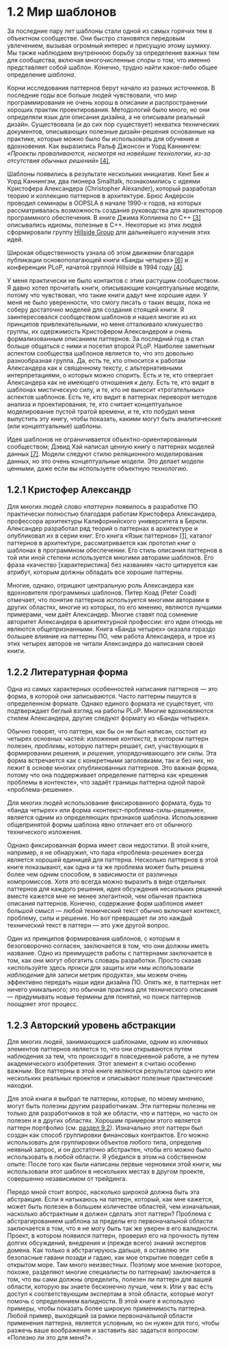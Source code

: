 # 1.2 Мир шаблонов

За последние пару лет шаблоны стали одной из самых горячих тем в объектном сообществе. Они быстро становятся передовым увлечением, вызывая огромный интерес и присущую этому шумиху. Мы также наблюдаем внутреннюю борьбу за определение важных тем для сообщества, включая многочисленные споры о том, что именно представляет собой шаблон. Конечно, трудно найти какое-либо общее определение _шаблона_.

Корни исследования паттернов берут начало из разных источников. В последние годы все больше людей чувствовали, что мир программирования не очень хорош в описании и распространении хороших практик проектирования. Методологий было много, но они определяли язык для описания дизайна, а не описывали реальный дизайн. Существовала (и до сих пор существует) нехватка технических документов, описывающих полезные дизайн-решения основанные на практике, которые можно было бы использовать для обучения и вдохновения. Как выразились Ральф Джонсон и Уорд Каннингем: _«Проекты проваливаются, несмотря на новейшие технологии, из-за отсутствия обычных решений»_ [[4]](references-1.md#a4),

Шаблоны появились в результате нескольких инициатив. Кент Бек и Уорд Каннингэм, два пионера Smalltalk, познакомились с идеями Кристофера Александера (Christopher Alexander), который разработал теорию и коллекцию паттернов в архитектуре. Брюс Андерсон проводил семинары в <tooltip term="OOPSLA">OOPSLA</tooltip> в начале 1990-х годов, на которых рассматривалась возможность создания руководства для архитекторов программного обеспечения. В книге Джима Коплиена по C++ [[3]](references-1.md#a3) описывались идиомы, полезные в C++. Некоторые из этих людей сформировали группу [Hillside Group](https://hillside.net/) для дальнейшего изучения этих идей.

Широкая общественность узнала об этом движении благодаря публикации основополагающей книги «Банды четырех» [[6]](references-1.md) и конференции <tooltip term="PLoP">PLoP</tooltip>, начатой группой Hillside в 1994 году [[4]](references-1.md).

У меня практически не было контактов с этим растущим сообществом. Я давно хотел прочитать книги, описывающие концептуальные модели, потому что чувствовал, что такие книги дадут мне хорошие идеи. У меня не было уверенности, что смогу писать о таких вещах, пока не соберу достаточно моделей для создания стоящей книги. Я заинтересовался сообществом шаблонов и нашел многие из их принципов привлекательными, но меня отталкивало кликушество группы, их одержимость Кристофером Александером и очень формализованным описанием паттернов. За последний год я стал больше общаться с ними и посетил второй PLoP. Наиболее заметным аспектом сообщества шаблонов является то, что это довольно разнообразная группа. Да, есть те, кто относится к работам Александера как к священному тексту, с альтернативными интерпретациями, о которых можно спорить. Есть и те, кто отвергает Александера как не имеющего отношения к делу. Есть те, кто видит в шаблонах мистическую силу, и те, кто не выносит «трогательных» аспектов шаблонов. Есть те, кто видит в паттернах переворот методов анализа и проектирования, те, кто считает концептуальное моделирование пустой тратой времени, и те, кто побудил меня выпустить эту книгу, чтобы показать, какими могут быть аналитические (или концептуальные) шаблоны.

Идея шаблонов не ограничивается объектно-ориентированным сообществом; Дэвид Хэй написал ценную книгу о паттернах моделей данных [[7]](references-1.md). Модели следуют стилю реляционного моделирования данных, но это очень концептуальные модели. Это делает модели ценными, даже если вы используете объектную технологию.

## 1.2.1 Кристофер Александр 

Для многих людей слово _«паттерн»_ появилось в разработке ПО практически полностью благодаря работам Кристофера Александера, профессора архитектуры Калифорнийского университета в Беркли. Александер разработал ряд теорий о паттернах в архитектуре и опубликовал их в серии книг. Его книга «Язык паттернов» [[1]](references-1.md), каталог паттернов в архитектуре, рассматривается как прототип книг о шаблонах в программном обеспечении. Его стиль описания паттернов в той или иной степени используется многими авторами шаблонов. Его фраза «качество [характеристика] без названия» часто цитируется как атрибут, которым должны обладать все хорошие паттерны. 

 Многие, однако, отрицают центральную роль Александера как вдохновителя программных шаблонов. Питер Коад (Peter Coad) отмечает, что понятие паттернов используется многими авторами в других областях, многие из которых, по его мнению, являются лучшими примерами, чем даёт Александер. Многие ставят под сомнение авторитет Александера в архитектурной профессии: его идеи отнюдь не являются общепризнанными. Книга «Банда четырех» оказала гораздо большее влияние на паттерны ПО, чем работа Александера, и трое из этих четырех авторов не читали Александера до написания своей книги. 


## 1.2.2 Литературная форма 

Одна из самых характерных особенностей написания паттернов — это форма, в которой они записываются. Часто паттерны пишутся в определенном формате. Однако единого формата не существует, что подтверждает беглый взгляд на работы <tooltip term="PLoP">PLoP</tooltip>. Многие вдохновляются стилем Александера, другие следуют формату из «Банды четырех». 

 Обычно говорят, что паттерн, как бы он ни был написан, состоит из четырех основных частей: изложение _контекста_, в котором паттерн полезен, _проблемы_, которую паттерн решает, _сил_, участвующих в формировании решения, и _решения_, упорядочивающего эти силы. Эта форма встречается как с конкретными заголовками, так и без них, но лежит в основе многих опубликованных паттернов. Это важная форма, потому что она поддерживает определение паттерна как «решения проблемы в контексте», что задаёт границы паттерна одной парой «проблема-решение». 

 Для многих людей использование фиксированного формата, будь то «банда четырех» или форма «контекст-проблема-силы-решение», является одним из определяющих признаков шаблона. Использование общепринятой формы шаблона явно отличает его от обычного технического изложения. 

 Однако фиксированная форма имеет свои недостатки. В этой книге, например, я не обнаружил, что пара «проблема-решение» всегда является хорошей единицей для паттерна. Несколько паттернов в этой книге показывают, как одна и та же проблема может быть решена более чем одним способом, в зависимости от различных компромиссов. Хотя это всегда можно выразить в виде отдельных паттернов для каждого решения, идея обсуждения нескольких решений вместе кажется мне не менее элегантной, чем обычная практика описания паттернов. Конечно, содержание форм шаблонов имеет большой смысл — любой технический текст обычно включает контекст, проблему, силы и решение. Но вот превращает ли это каждый технический текст в паттерн — это уже другой вопрос. 

 Один из принципов формирования шаблонов, с которым я безоговорочно согласен, заключается в том, что они должны иметь название. Одно из преимуществ работы с паттернами заключается в том, как они могут обогатить словарь разработки. Просто сказав «используйте здесь _прокси_ для защиты или «мы использовали _наблюдения_ для записи метрик продукта», мы можем очень эффективно передать наши идеи дизайна ПО. Опять же, в паттернах нет ничего уникального; это обычная практика для технического описания — придумывать новые термины для понятий, но поиск паттернов поощряет этот процесс. 


## 1.2.3 Авторский уровень абстракции 

 Для многих людей, занимающихся шаблонами, одним из ключевых элементов паттернов является то, что они открываются путем наблюдения за тем, что происходит в повседневной работе, а не путем академического изобретения. Этот элемент я считаю особенно важным. Все паттерны в этой книге являются результатом одного или нескольких реальных проектов и описывают полезные практические находки. 

Для этой книги я выбрал те паттерны, которые, по моему мнению, могут быть полезны другим разработчикам. Эти паттерны полезны не только для разработчиков в той же области, что и паттерн, но часто он полезен и в других областях. Хорошим примером этого является паттерн портфолио (см. [раздел 9.2](9.traging.md#9-2-portfolio)). Изначально этот паттерн был создан как способ группировки финансовых контрактов. Его можно использовать для группировки объектов любого типа, определив неявный запрос, и он достаточно абстрактен, чтобы его можно было использовать в любой области. Я убедился в этом на собственном опыте: После того как были написаны первые черновики этой книги, мы использовали этот шаблон в нескольких местах в другом проекте, совершенно независимом от трейдинга. 

 Передо мной стоит вопрос, насколько широкой должна быть эта абстракция. Если я натыкаюсь на паттерн, который, как мне кажется, может быть полезен в большем количестве областей, чем изначальная, насколько абстрактным я должен сделать этот паттерн? Проблема с абстрагированием шаблона за пределы его первоначальной области заключается в том, что я не могу быть так же уверен в его валидности. Проект, в котором появился паттерн, проверил его на прочность путем долгих обсуждений, внедрения и (прежде всего) знаний экспертов домена. Как только я абстрагируюсь дальше, я оставляю эти безопасные гавани позади и гадаю, как мое открытие поведет себя в открытом море. Там много неизвестных. Поэтому мое мнение (которое, похоже, разделяют многие специалисты по паттернам) заключается в том, что вы сами должны определить, полезен ли паттерн для вашей области, которую вы знаете бесконечно лучше, чем я. Или у вас есть доступ к соответствующим экспертам в этой области, которые могут помочь с определением валидности. В этой книге я использую примеры, чтобы показать более широкую применимость паттерна. Любой пример, выходящий за рамки первоначальной области применения паттерна, является условным, но он нужен для того, чтобы разжечь ваше воображение и заставить вас задаться вопросом: «Полезно ли это для меня?».  
